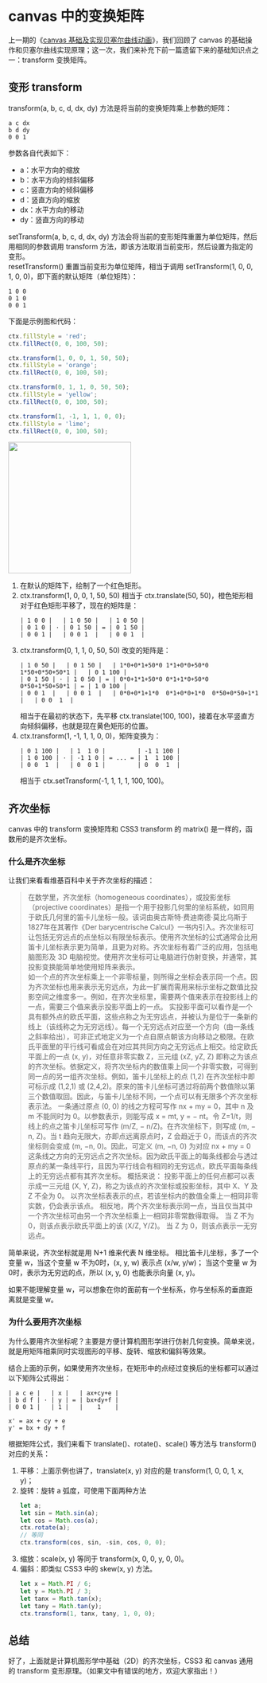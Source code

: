 # canvas 中的变换矩阵
上一期的《[canvas 基础及实现贝塞尔曲线动画](https://juejin.im/post/5e0ac887f265da5d1805eb33)》，我们回顾了 canvas 的基础操作和贝塞尔曲线实现原理；这一次，我们来补充下前一篇遗留下来的基础知识点之一：transform 变换矩阵。

## 变形 transform
transform(a, b, c, d, dx, dy) 方法是将当前的变换矩阵乘上参数的矩阵：
```
a c dx
b d dy
0 0 1
```
参数各自代表如下：
+ a：水平方向的缩放
+ b：水平方向的倾斜偏移
+ c：竖直方向的倾斜偏移
+ d：竖直方向的缩放
+ dx：水平方向的移动
+ dy：竖直方向的移动

setTransform(a, b, c, d, dx, dy) 方法会将当前的变形矩阵重置为单位矩阵，然后用相同的参数调用 transform 方法，即该方法取消当前变形，然后设置为指定的变形。  
resetTransform() 重置当前变形为单位矩阵，相当于调用 setTransform(1, 0, 0, 1, 0, 0)，即下面的默认矩阵（单位矩阵）：
```
1 0 0
0 1 0
0 0 1
```

下面是示例图和代码：
```js
ctx.fillStyle = 'red';
ctx.fillRect(0, 0, 100, 50);

ctx.transform(1, 0, 0, 1, 50, 50);
ctx.fillStyle = 'orange';
ctx.fillRect(0, 0, 100, 50);

ctx.transform(0, 1, 1, 0, 50, 50);
ctx.fillStyle = 'yellow';
ctx.fillRect(0, 0, 100, 50);

ctx.transform(1, -1, 1, 1, 0, 0);
ctx.fillStyle = 'lime';
ctx.fillRect(0, 0, 100, 50);
```
<img src="https://jinjiting.github.io/gob/mhcmb/issue2/1.png" width="247" height="264"/>

1. 在默认的矩阵下，绘制了一个红色矩形。
2. ctx.transform(1, 0, 0, 1, 50, 50) 相当于 ctx.translate(50, 50)，橙色矩形相对于红色矩形平移了，现在的矩阵是：
   ```
   | 1 0 0 |   | 1 0 50 |   | 1 0 50 |
   | 0 1 0 | · | 0 1 50 | = | 0 1 50 |
   | 0 0 1 |   | 0 0 1  |   | 0 0 1  |
   ```
3. ctx.transform(0, 1, 1, 0, 50, 50) 改变的矩阵是：
   ```
   | 1 0 50 |   | 0 1 50 |   | 1*0+0*1+50*0 1*1+0*0+50*0 1*50+0*50+50*1 |   | 0 1 100 |
   | 0 1 50 | · | 1 0 50 | = | 0*0+1*1+50*0 0*1+1*0+50*0 0*50+1*50+50*1 | = | 1 0 100 |
   | 0 0 1  |   | 0 0 1  |   | 0*0+0*1+1*0  0*1+0*0+1*0  0*50+0*50+1*1  |   | 0 0  1  |
   ```
   相当于在最初的状态下，先平移 ctx.translate(100, 100)，接着在水平竖直方向倾斜偏移，也就是现在黄色矩形的位置。
4. ctx.transform(1, -1, 1, 1, 0, 0)，矩阵变换为：
   ```
   | 0 1 100 |   | 1  1 0 |         | -1 1 100 |
   | 1 0 100 | · | -1 1 0 | = ... = | 1  1 100 |
   | 0 0  1  |   | 0  0 1 |         | 0  0  1  |
   ```
   相当于 ctx.setTransform(-1, 1, 1, 1, 100, 100)。

## 齐次坐标
canvas 中的 transform 变换矩阵和 CSS3 transform 的 matrix() 是一样的，函数用的是齐次坐标。

### 什么是齐次坐标
让我们来看看维基百科中关于齐次坐标的描述：
> 在数学里，齐次坐标（homogeneous coordinates），或投影坐标（projective coordinates）是指一个用于投影几何里的坐标系统，如同用于欧氏几何里的笛卡儿坐标一般。该词由奥古斯特·费迪南德·莫比乌斯于1827年在其著作《Der barycentrische Calcul》一书内引入。齐次坐标可让包括无穷远点的点坐标以有限坐标表示。使用齐次坐标的公式通常会比用笛卡儿坐标表示更为简单，且更为对称。齐次坐标有着广泛的应用，包括电脑图形及 3D 电脑视觉。使用齐次坐标可让电脑进行仿射变换，并通常，其投影变换能简单地使用矩阵来表示。  
> 如一个点的齐次坐标乘上一个非零标量，则所得之坐标会表示同一个点。因为齐次坐标也用来表示无穷远点，为此一扩展而需用来标示坐标之数值比投影空间之维度多一。例如，在齐次坐标里，需要两个值来表示在投影线上的一点，需要三个值来表示投影平面上的一点。
> 实投影平面可以看作是一个具有额外点的欧氏平面，这些点称之为无穷远点，并被认为是位于一条新的线上（该线称之为无穷远线）。每一个无穷远点对应至一个方向（由一条线之斜率给出），可非正式地定义为一个点自原点朝该方向移动之极限。在欧氏平面里的平行线可看成会在对应其共同方向之无穷远点上相交。给定欧氏平面上的一点 (x, y)，对任意非零实数 Z，三元组 (xZ, yZ, Z) 即称之为该点的齐次坐标。依据定义，将齐次坐标内的数值乘上同一个非零实数，可得到同一点的另一组齐次坐标。例如，笛卡儿坐标上的点 (1,2) 在齐次坐标中即可标示成 (1,2,1) 或 (2,4,2)。原来的笛卡儿坐标可透过将前两个数值除以第三个数值取回。因此，与笛卡儿坐标不同，一个点可以有无限多个齐次坐标表示法。
> 一条通过原点 (0, 0) 的线之方程可写作 nx + my = 0，其中 n 及 m 不能同时为 0。以参数表示，则能写成 x = mt, y = − nt。令 Z=1/t，则线上的点之笛卡儿坐标可写作 (m/Z, − n/Z)。在齐次坐标下，则写成 (m, − n, Z)。当 t 趋向无限大，亦即点远离原点时，Z 会趋近于 0，而该点的齐次坐标则会变成 (m, −n, 0)。因此，可定义 (m, −n, 0) 为对应 nx + my = 0 这条线之方向的无穷远点之齐次坐标。因为欧氏平面上的每条线都会与透过原点的某一条线平行，且因为平行线会有相同的无穷远点，欧氏平面每条线上的无穷远点都有其齐次坐标。
> 概括来说：
投影平面上的任何点都可以表示成一三元组 (X, Y, Z)，称之为该点的齐次坐标或投影坐标，其中 X、Y 及 Z 不全为 0。
以齐次坐标表表示的点，若该坐标内的数值全乘上一相同非零实数，仍会表示该点。
相反地，两个齐次坐标表示同一点，当且仅当其中一个齐次坐标可由另一个齐次坐标乘上一相同非零常数得取得。
当 Z 不为 0，则该点表示欧氏平面上的该 (X/Z, Y/Z)。
当 Z 为 0，则该点表示一无穷远点。

简单来说，齐次坐标就是用 N+1 维来代表 N 维坐标。
相比笛卡儿坐标，多了一个变量 w，当这个变量 w 不为0时，(x, y, w) 表示点 (x/w, y/w)；
当这个变量 w 为 0时，表示为无穷远的点，所以 (x, y, 0) 也能表示向量 (x, y)。

如果不能理解变量 w，可以想象在你的面前有一个坐标系，你与坐标系的垂直距离就是变量 w。

### 为什么要用齐次坐标
为什么要用齐次坐标呢？主要是方便计算机图形学进行仿射几何变换。简单来说，就是用矩阵相乘同时实现图形的平移、旋转、缩放和偏斜等效果。

结合上面的示例，如果使用齐次坐标，在矩形中的点经过变换后的坐标都可以通过以下矩阵公式得出：
```
| a c e |   | x |   | ax+cy+e |
| b d f | · | y | = | bx+dy+f |
| 0 0 1 |   | 1 |   |    1    |

x' = ax + cy + e
y' = bx + dy + f
```

根据矩阵公式，我们来看下 translate()、rotate()、scale() 等方法与 transform() 对应的关系：
1. 平移：上面示例也讲了，translate(x, y) 对应的是 transform(1, 0, 0, 1, x, y)；
2. 旋转：旋转 a 弧度，可使用下面两种方法
   ```js
   let a;
   let sin = Math.sin(a);
   let cos = Math.cos(a);
   ctx.rotate(a);
   // 等同
   ctx.transform(cos, sin, -sin, cos, 0, 0);
   ```
3. 缩放：scale(x, y) 等同于 transform(x, 0, 0, y, 0, 0)。
4. 偏斜：即类似 CSS3 中的 skew(x, y) 方法。
   ```js
   let x = Math.PI / 6;
   let y = Math.PI / 3;
   let tanx = Math.tan(x);
   let tany = Math.tan(y);
   ctx.transform(1, tanx, tany, 1, 0, 0);
   ```

## 总结
好了，上面就是计算机图形学中基础（2D）的齐次坐标，CSS3 和 canvas 通用的 transform 变形原理。（如果文中有错误的地方，欢迎大家指出！）